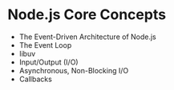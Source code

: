 # Node.js Core Concepts

- The Event-Driven Architecture of Node.js
- The Event Loop
- libuv
- Input/Output (I/O)
- Asynchronous, Non-Blocking I/O
- Callbacks
